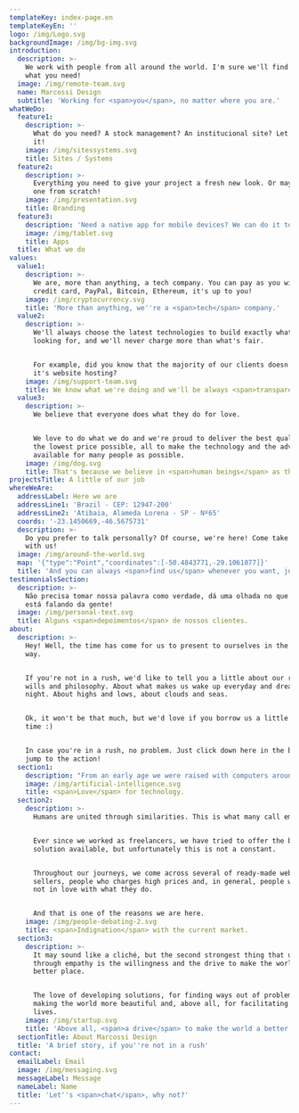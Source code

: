 ```yaml
---
templateKey: index-page.en
templateKeyEn: ''
logo: /img/Logo.svg
backgroundImage: /img/bg-img.svg
introduction:
  description: >-
    We work with people from all around the world. I'm sure we'll find exactly
    what you need!
  image: /img/remote-team.svg
  name: Marcossi Design
  subtitle: 'Working for <span>you</span>, no matter where you are.'
whatWeDo:
  feature1:
    description: >-
      What do you need? A stock management? An institucional site? Let's build
      it!
    image: /img/sitessystems.svg
    title: Sites / Systems
  feature2:
    description: >-
      Everything you need to give your project a fresh new look. Or maybe build
      one from scratch!
    image: /img/presentation.svg
    title: Branding
  feature3:
    description: 'Need a native app for mobile devices? We can do it too, relax!'
    image: /img/tablet.svg
    title: Apps
  title: What we do
values:
  value1:
    description: >-
      We are, more than anything, a tech company. You can pay as you wish:
      credit card, PayPal, Bitcoin, Ethereum, it's up to you!
    image: /img/cryptocurrency.svg
    title: 'More than anything, we''re a <span>tech</span> company.'
  value2:
    description: >-
      We'll always choose the latest technologies to build exactly what you're
      looking for, and we'll never charge more than what's fair.


      For example, did you know that the majority of our clients doesn't pay for
      it's website hosting?
    image: /img/support-team.svg
    title: We know what we're doing and we'll be always <span>transparent</span>.
  value3:
    description: >-
      We believe that everyone does what they do for love.


      We love to do what we do and we're proud to deliver the best quality for
      the lowest price possible, all to make the technology and the advance
      available for many people as possible.
    image: /img/dog.svg
    title: That's because we believe in <span>human beings</span> as they are.
projectsTitle: A little of our job
whereWeAre:
  addressLabel: Here we are
  addressLine1: 'Brazil - CEP: 12947-200'
  addressLine2: 'Atibaia, Alameda Lorena - SP - Nº65'
  coords: '-23.1450669,-46.5675731'
  description: >-
    Do you prefer to talk personally? Of course, we're here! Come take coffee
    with us!
  image: /img/around-the-world.svg
  map: '{"type":"Point","coordinates":[-50.4843771,-29.1061077]}'
  title: 'And you can always <span>find us</span> whenever you want, just stop by!'
testimonialsSection:
  description: >-
    Não precisa tomar nossa palavra como verdade, dá uma olhada no que a galera
    está falando da gente!
  image: /img/personal-text.svg
  title: Alguns <span>depoimentos</span> de nossos clientes.
about:
  description: >-
    Hey! Well, the time has come for us to present to ourselves in the correct
    way.


    If you're not in a rush, we'd like to tell you a little about our reasons,
    wills and philosophy. About what makes us wake up everyday and dream every
    night. About highs and lows, about clouds and seas.


    Ok, it won't be that much, but we'd love if you borrow us a little of your
    time :)


    In case you're in a rush, no problem. Just click down here in the button and
    jump to the action!
  section1:
    description: "From an early age we were raised with computers around us. Not only computers, some of us was created was with tablets and smartphones as well.\r\n\nWe were introduced to this world when we didn't even imagine how much we could do with them.\r\n\nThis, in addition to what we've learned over the years, has given us a real passion for creating and manipulating technology for the sake of dreams and humans."
    image: /img/artificial-intelligence.svg
    title: <span>Love</span> for technology.
  section2:
    description: >-
      Humans are united through similarities. This is what many call empathy.


      Ever since we worked as freelancers, we have tried to offer the best
      solution available, but unfortunately this is not a constant.


      Throughout our journeys, we come across several of ready-made website
      sellers, people who charges high prices and, in general, people who are
      not in love with what they do.


      And that is one of the reasons we are here.
    image: /img/people-debating-2.svg
    title: <span>Indignation</span> with the current market.
  section3:
    description: >-
      It may sound like a cliché, but the second strongest thing that unites us
      through empathy is the willingness and the drive to make the world a
      better place.


      The love of developing solutions, for finding ways out of problems, for
      making the world more beautiful and, above all, for facilitating people's
      lives.
    image: /img/startup.svg
    title: 'Above all, <span>a drive</span> to make the world a better place.'
  sectionTitle: About Marcossi Design
  title: 'A brief story, if you''re not in a rush'
contact:
  emailLabel: Email
  image: /img/messaging.svg
  messageLabel: Message
  nameLabel: Name
  title: 'Let''s <span>chat</span>, why not?'
---
```


